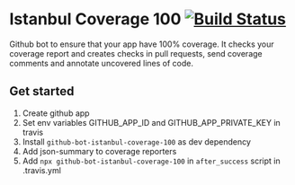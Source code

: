 # Istanbul Coverage 100 [![Build Status](https://travis-ci.com/Nitive/github-bot-istanbul-coverage-100.svg?branch=master)](https://travis-ci.com/Nitive/github-bot-istanbul-coverage-100)

Github bot to ensure that your app have 100% coverage. It checks your coverage report and creates checks in pull requests, send coverage comments and annotate uncovered lines of code.

## Get started
1. Create github app
1. Set env variables GITHUB_APP_ID and GITHUB_APP_PRIVATE_KEY in travis
1. Install `github-bot-istanbul-coverage-100` as dev dependency
1. Add json-summary to coverage reporters
1. Add `npx github-bot-istanbul-coverage-100` in `after_success` script in .travis.yml

